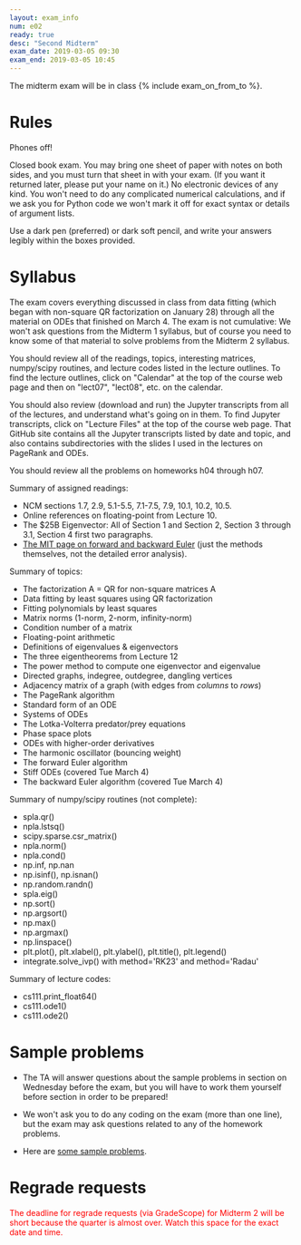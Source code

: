 ```yaml
---
layout: exam_info
num: e02
ready: true
desc: "Second Midterm"
exam_date: 2019-03-05 09:30
exam_end: 2019-03-05 10:45
---
```


The midterm exam will be in class {% include exam_on_from_to %}.

# Rules

Phones off!

Closed book exam.
You may bring one sheet of paper with notes on both sides, 
and you must turn that sheet in with your exam.
(If you want it returned later, please put your name on it.)
No electronic devices of any kind. 
You won't need to do any complicated numerical calculations,
and if we ask you for Python code we won't mark it off for
exact syntax or details of argument lists.

Use a dark pen (preferred) or dark soft pencil, 
and write your answers legibly within the
boxes provided.


# Syllabus

The exam covers everything discussed in class from data fitting 
(which began with non-square QR factorization on January 28)
through all the material on ODEs that finished on March 4.
The exam is not cumulative:
We won't ask questions from the Midterm 1 syllabus,
but of course you need to know some of that material to
solve problems from the Midterm 2 syllabus.

You should review all of the readings, topics,
interesting matrices, numpy/scipy routines, and
lecture codes listed in the lecture outlines.
To find the lecture outlines, click on "Calendar"
at the top of the course web page and then on
"lect07", "lect08", etc. on the calendar.

You should also review (download and run) the
Jupyter transcripts from all of the lectures,
and understand what's going on in them. To find
Jupyter transcripts, click on "Lecture Files" at
the top of the course web page.
That GitHub site contains all the Jupyter transcripts
listed by date and topic, and also contains subdirectories
with the slides I used in the lectures on PageRank and ODEs.

You should review all the problems on homeworks h04 through h07. 

Summary of assigned readings:
  - NCM sections 1.7, 2.9, 5.1-5.5, 7.1-7.5, 7.9, 10.1, 10.2, 10.5.
  - Online references on floating-point from Lecture 10.
  - The $25B Eigenvector: All of Section 1 and Section 2, Section 3 through 3.1, Section 4 first two paragraphs.
  - [The MIT page on forward and backward Euler](http://web.mit.edu/10.001/Web/Course_Notes/Differential_Equations_Notes/node3.html) (just the methods themselves, not the detailed error analysis).
  

Summary of topics:
  - The factorization A = QR for non-square matrices A
  - Data fitting by least squares using QR factorization
  - Fitting polynomials by least squares
  - Matrix norms (1-norm, 2-norm, infinity-norm)
  - Condition number of a matrix
  - Floating-point arithmetic
  - Definitions of eigenvalues & eigenvectors
  - The three eigentheorems from Lecture 12
  - The power method to compute one eigenvector and eigenvalue
  - Directed graphs, indegree, outdegree, dangling vertices
  - Adjacency matrix of a graph (with edges from *columns* to *rows*)
  - The PageRank algorithm
  - Standard form of an ODE
  - Systems of ODEs
  - The Lotka-Volterra predator/prey equations
  - Phase space plots
  - ODEs with higher-order derivatives
  - The harmonic oscillator (bouncing weight)
  - The forward Euler algorithm
  - Stiff ODEs (covered Tue March 4)
  - The backward Euler algorithm (covered Tue March 4)
  

Summary of numpy/scipy routines (not complete):
  - spla.qr()
  - npla.lstsq()
  - scipy.sparse.csr_matrix()
  - npla.norm()
  - npla.cond()
  - np.inf, np.nan
  - np.isinf(), np.isnan()
  - np.random.randn()
  - spla.eig()
  - np.sort()
  - np.argsort()
  - np.max()
  - np.argmax()
  - np.linspace()
  - plt.plot(), plt.xlabel(), plt.ylabel(), plt.title(), plt.legend()
  - integrate.solve_ivp() with method='RK23' and method='Radau'
  
  

Summary of lecture codes:
  - cs111.print_float64()
  - cs111.ode1()
  - cs111.ode2()


# Sample problems

- The TA will answer questions about the sample problems in section on Wednesday before the exam, but you will have to work them yourself before section in order to be prepared!

- We won't ask you to do any coding on the exam (more than one line), but the exam may ask questions related to any of the homework problems.  

- Here are [some sample problems](https://github.com/ucsb-cs111/w20-lecture-files/blob/master/exam_files/e02sampleprobs.pdf).

   
# Regrade requests

<span style="color:red">
The deadline for regrade requests (via GradeScope) for Midterm 2 will be short because the quarter is almost over.
Watch this space for the exact date and time.
</span>
